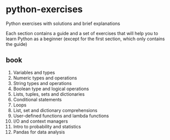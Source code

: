 # python-exercises
Python exercises with solutions and brief explanations

Each section contains a guide and a set of exercises that will help you to learn Python as a beginner (except for the first section, which only contains the guide)

## book

1. Variables and types
2. Numeric types and operations
3. String types and operations
4. Boolean type and logical operations
5. Lists, tuples, sets and dictionaries
6. Conditional statements
7. Loops
8. List, set and dictionary comprehensions
9. User-defined functions and lambda functions
10. I/O and context managers
11. Intro to probability and statistics
12. Pandas for data analysis

